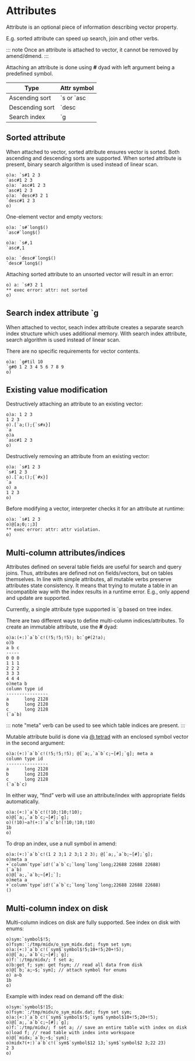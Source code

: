 # Attributes

Attribute is an optional piece of information describing vector property.

E.g. sorted attribute can speed up search, join and other verbs.

::: note
Once an attribute is attached to vector, it cannot be removed by amend/dmend.
:::

Attaching an attribute is done using **#** dyad with left argument being a predefined symbol.

| Type | Attr symbol |
| --- | --- |
| Ascending sort | \`s or \`asc |
| Descending sort | \`desc |
| Search index | \`g |

## Sorted attribute

When attached to vector, sorted attribute ensures vector is sorted. Both ascending and descending sorts are supported. When sorted attribute is present, binary search algorithm is used instead of linear scan.

```o
o)a: `s#1 2 3
`asc#1 2 3
o)a: `asc#1 2 3
`asc#1 2 3
o)a: `desc#3 2 1
`desc#1 2 3
o)
```

One-element vector and empty vectors:

```o
o)a: `s#`long$()
`asc#`long$()

o)a: `s#,1
`asc#,1

o)a: `desc#`long$()
`desc#`long$()
```

Attaching sorted attribute to an unsorted vector will result in an error:

```o
o) a: `s#3 2 1
** exec error: attr: not sorted
o)
```

## Search index attribute `g

When attached to vector, seach index attribute creates a separate search index structure which uses additional memory. With search index attribute, search algorithm is used instead of linear scan.

There are no specific requirements for vector contents.

```o
o)a: `g#til 10
`g#0 1 2 3 4 5 6 7 8 9
o)
```

## Existing value modification

Destructively attaching an attribute to an existing vector:

```o
o)a: 1 2 3
1 2 3
o).[`a;();{`s#x}]
`a
o)a
`asc#1 2 3
o)
```

Destructively removing an attribute from an existing vector:

```o
o)a: `s#1 2 3
`s#1 2 3
o).[`a;();{`#x}]
`a
o) a
1 2 3
o)
```

Before modifying a vector, interpreter checks it for an attribute at runtime:

```o
o)a: `s#1 2 3
o)@[a;0;:;3]
** exec error: attr: attr violation.
o)
```

## Multi-column attributes/indices

Attributes defined on several table fields are useful for search and query joins. Thus, attributes are defined not on fields/vectors, but on tables themselves. In line with simple attributes, all mutable verbs preserve attributes state consistency. It means that trying to mutate a table in an incompatible way with the index results in a runtime error. E.g., only append and update are supported.

Currently, a single attribute type supported is \`g based on tree index.

There are two different ways to define multi-column indices/attributes. To create an immutable attribute, use the **#** dyad:

```o
o)a:(+:)`a`b`c!(!5;!5;!5); b:`g#(2!a);
o)b
a b c
-----
0 0 0
1 1 1
2 2 2
3 3 3
4 4 4
o)meta b
column type id
----------------
a      long 2128
b      long 2128
c      long 2128
(`a`b)
```

::: note
"meta" verb can be used to see which table indices are present.
:::

Mutable attribute build is done via [@ tetrad](/verbs/amendsdmends/tetramend.md) with an enclosed symbol vector in the second argument:

```o
o)a:(+:)`a`b`c!(!5;!5;!5); @[`a;,`a`b`c;~[#];`g]; meta a
column type id
----------------
a      long 2128
b      long 2128
c      long 2128
(`a`b`c)
```

In either way, “find” verb will use an attribute/index with appropriate fields automatically.

```o
o)a:(+:)`a`b`c!(!10;!10;!10);
o)@[`a;,`a`b`c;~[#];`g];
o)(!10)~a?(+:)`a`c`b!(!10;!10;!10)
1b
o)
```

To drop an index, use a null symbol in amend:

```o
o)a:(+:)`a`b`c!(1 2 3;1 2 3;1 2 3); @[`a;,`a`b;~[#];`g];
o)meta a
+`column`type`id!(`a`b`c;`long`long`long;22688 22688 22688)
(`a`b)
o)@[`a;,`a`b;~[#];`];
o)meta a
+`column`type`id!(`a`b`c;`long`long`long;22688 22688 22688)
()
```

## Multi-column index on disk

Multi-column indices on disk are fully supported. See index on disk with enums:

```o
o)sym:`symbol$!5;
o)fsym:`:/tmp/midx/o_sym_midx.dat; fsym set sym;
o)a:(+:)`a`b`c!(`sym$`symbol$!5;10+!5;20+!5);
o)@[`a;,`a`b`c;~[#];`g];
o)f:`:/tmp/midx/; f set a;
o)b:get f; sym: get fsym; // read all data from disk
o)@[`b;`a;~$;`sym]; // attach symbol for enums
o) a~b
1b
o)
```

Example with index read on demand off the disk:

```o
o)sym:`symbol$!15;
o)fsym:`:/tmp/midx/o_sym_midx.dat; fsym set sym;
o)a:(+:)`a`b`c!(`sym$`symbol$!5;`sym$`symbol$10+!5;20+!5);
o)@[`a;,`a`b`c;~[#];`g];
o)f:`:/tmp/midx/; f set a; // save an entire table with index on disk
o)load f; // read table with index into workspace
o)@[`midx;`a`b;~$;`sym];
o)midx?(+:)`a`b`c!(`sym$`symbol$12 13;`sym$`symbol$2 3;22 23)
2 3
o)
```
